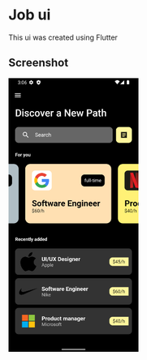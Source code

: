 <h1>Job ui</h1>

This ui was created using Flutter

<h2>Screenshot</h2>

<div>
<img src="assets/screenshot.png" width=256 style = "display:inline-block" />
</div>